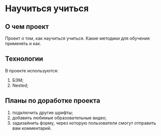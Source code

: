# Научиться учиться

## О чем проект
Проект о том, как научиться учиться. Какие методики для обучения применять и как.

## Технологии
В проекте используются:
1. БЭМ;
2. Nested;

## Планы по доработке проекта
1. подключить другие шрифты;
2. добавить любимые образовательные видео;
3. задизайнить форму, через которую пользователи смогут отправить вам комментарий.
